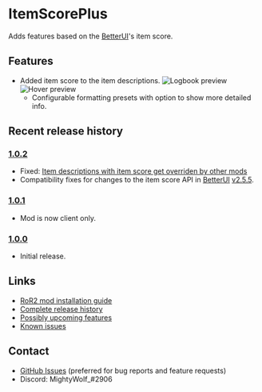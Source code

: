 # ItemScorePlus

Adds features based on the [BetterUI](https://thunderstore.io/package/XoXFaby/BetterUI/)'s item score.

## Features

* Added item score to the item descriptions.
  ![Logbook preview](https://i.imgur.com/RoKjJlU.png)
  ![Hover preview](https://i.imgur.com/w97NO38.png)
  * Configurable formatting presets with option to show more detailed info.

## Recent release history

### [1.0.2](https://github.com/MightyW0lf/ItemScorePlus/releases/tag/v1.0.2)

* Fixed: [Item descriptions with item score get overriden by other mods](https://github.com/MightyW0lf/ItemScorePlus/issues/1)
* Compatibility fixes for changes to the item score API in [BetterUI](https://thunderstore.io/package/XoXFaby/BetterUI/) [v2.5.5](https://github.com/xoxfaby/BetterUI/releases/tag/v2.5.5).

### [1.0.1](https://github.com/MightyW0lf/ItemScorePlus/releases/tag/v1.0.1)

* Mod is now client only.
### [1.0.0](https://github.com/MightyW0lf/ItemScorePlus/releases/tag/v1.0.0)

* Initial release.

## Links

* [RoR2 mod installation guide](https://github.com/risk-of-thunder/R2Wiki/wiki/Beginner's-Guide-for-Modding-Risk-of-Rain-2#Mod-Manager)
* [Complete release history](https://github.com/MightyW0lf/ItemScorePlus/releases)
* [Possibly upcoming features](https://github.com/MightyW0lf/ItemScorePlus/issues?q=is%3Aissue+is%3Aopen+label%3Aenhancement)
* [Known issues](https://github.com/MightyW0lf/ItemScorePlus/issues?q=is%3Aissue+is%3Aopen+label%3Abug)

## Contact

* [GitHub Issues](https://github.com/MightyW0lf/ItemScorePlus/issues) (preferred for bug reports and feature requests)
* Discord: MightyWolf_#2906
